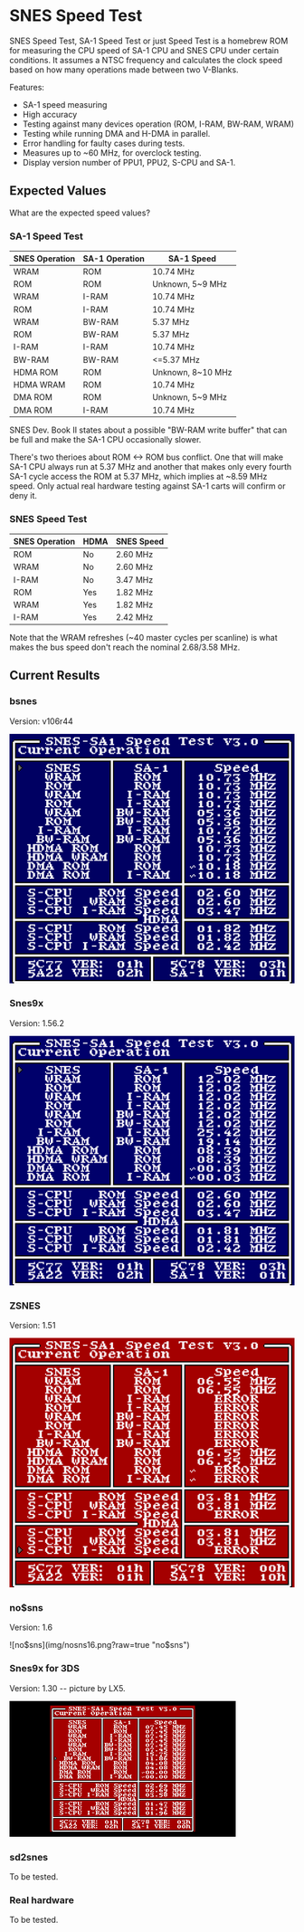 # SNES Speed Test

SNES Speed Test, SA-1 Speed Test or just Speed Test is a homebrew ROM for measuring
the CPU speed of SA-1 CPU and SNES CPU under certain conditions. It assumes a NTSC
frequency and calculates the clock speed based on how many operations made between
two V-Blanks.

Features:
 * SA-1 speed measuring
 * High accuracy
 * Testing against many devices operation (ROM, I-RAM, BW-RAM, WRAM)
 * Testing while running DMA and H-DMA in parallel.
 * Error handling for faulty cases during tests.
 * Measures up to ~60 MHz, for overclock testing.
 * Display version number of PPU1, PPU2, S-CPU and SA-1.
 
## Expected Values
What are the expected speed values?

### SA-1 Speed Test
SNES Operation | SA-1 Operation | SA-1 Speed
---------------|----------------|------------
WRAM|ROM|10.74 MHz
ROM|ROM|Unknown, 5~9 MHz
WRAM|I-RAM|10.74 MHz
ROM|I-RAM|10.74 MHz
WRAM|BW-RAM|5.37 MHz
ROM|BW-RAM|5.37 MHz
I-RAM|I-RAM|10.74 MHz
BW-RAM|BW-RAM|<=5.37 MHz
HDMA ROM|ROM|Unknown, 8~10 MHz
HDMA WRAM|ROM|10.74 MHz
DMA ROM|ROM|Unknown, 5~9 MHz
DMA ROM|I-RAM|10.74 MHz

SNES Dev. Book II states about a possible "BW-RAM write buffer" that can be full
and make the SA-1 CPU occasionally slower.

There's two therioes about ROM <-> ROM bus conflict. One that will make SA-1 CPU
always run at 5.37 MHz and another that makes only every fourth SA-1 cycle access
the ROM at 5.37 MHz, which implies at ~8.59 MHz speed. Only actual real hardware
testing against SA-1 carts will confirm or deny it.

### SNES Speed Test

SNES Operation | HDMA | SNES Speed
---------------|------|------------
ROM|No|2.60 MHz
WRAM|No|2.60 MHz
I-RAM|No|3.47 MHz
ROM|Yes|1.82 MHz
WRAM|Yes|1.82 MHz
I-RAM|Yes|2.42 MHz

Note that the WRAM refreshes (~40 master cycles per scanline) is what makes the bus
speed don't reach the nominal 2.68/3.58 MHz.
 
## Current Results

### bsnes
Version: v106r44

![bsnes](img/bsnesv106r44.png?raw=true "bsnes")

### Snes9x
Version: 1.56.2

![Snes9x](img/snes9x1562.png?raw=true "Snes9x")

### ZSNES
Version: 1.51

![ZSNES](img/zsnes151.png?raw=true "ZSNES")

### no$sns
Version: 1.6

![no$sns](img/nosns16.png?raw=true "no$sns")

### Snes9x for 3DS
Version: 1.30 -- picture by LX5.

![Snes9x for 3DS](img/snes9x_for_3ds_130.png?raw=true "Snes9x for 3DS")

### sd2snes
To be tested.

### Real hardware
To be tested.

